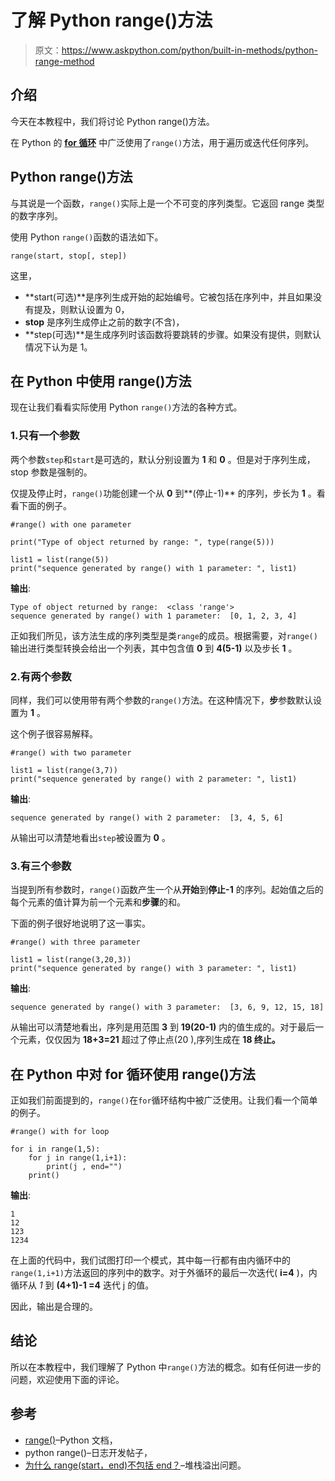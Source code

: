 # 了解 Python range()方法

> 原文：<https://www.askpython.com/python/built-in-methods/python-range-method>

## 介绍

今天在本教程中，我们将讨论 Python range()方法。

在 Python 的 **[for 循环](https://www.askpython.com/python/python-for-loop)** 中广泛使用了`range()`方法，用于遍历或迭代任何序列。

## Python range()方法

与其说是一个函数，`range()`实际上是一个不可变的序列类型。它返回 range 类型的数字序列。

使用 Python `range()`函数的语法如下。

```
range(start, stop[, step])

```

这里，

*   **start(可选)**是序列生成开始的起始编号。它被包括在序列中，并且如果没有提及，则默认设置为 0，
*   **stop** 是序列生成停止之前的数字(不含)，
*   **step(可选)**是生成序列时该函数将要跳转的步骤。如果没有提供，则默认情况下认为是 1。

## 在 Python 中使用 range()方法

现在让我们看看实际使用 Python `range()`方法的各种方式。

### 1.只有一个参数

两个参数`step`和`start`是可选的，默认分别设置为 **1** 和 **0** 。但是对于序列生成，stop 参数是强制的。

仅提及停止时，`range()`功能创建一个从 **0** 到**(停止-1)** 的序列，步长为 **1** 。看看下面的例子。

```
#range() with one parameter

print("Type of object returned by range: ", type(range(5)))

list1 = list(range(5))
print("sequence generated by range() with 1 parameter: ", list1)

```

**输出**:

```
Type of object returned by range:  <class 'range'>
sequence generated by range() with 1 parameter:  [0, 1, 2, 3, 4]

```

正如我们所见，该方法生成的序列类型是类`range`的成员。根据需要，对`range()`输出进行类型转换会给出一个列表，其中包含值 **0** 到 **4(5-1)** 以及步长 **1** 。

### 2.有两个参数

同样，我们可以使用带有两个参数的`range()`方法。在这种情况下，**步**参数默认设置为 **1** 。

这个例子很容易解释。

```
#range() with two parameter

list1 = list(range(3,7))
print("sequence generated by range() with 2 parameter: ", list1)

```

**输出**:

```
sequence generated by range() with 2 parameter:  [3, 4, 5, 6]

```

从输出可以清楚地看出`step`被设置为 **0** 。

### 3.有三个参数

当提到所有参数时，`range()`函数产生一个从**开始**到**停止-1** 的序列。起始值之后的每个元素的值计算为前一个元素和**步骤**的和。

下面的例子很好地说明了这一事实。

```
#range() with three parameter

list1 = list(range(3,20,3))
print("sequence generated by range() with 3 parameter: ", list1)

```

**输出**:

```
sequence generated by range() with 3 parameter:  [3, 6, 9, 12, 15, 18]

```

从输出可以清楚地看出，序列是用范围 **3** 到 **19(20-1)** 内的值生成的。对于最后一个元素，仅仅因为 **18+3=21** 超过了停止点(20 ),序列生成在 **18 终止。**

## 在 Python 中对 for 循环使用 range()方法

正如我们前面提到的，`range()`在`for`循环结构中被广泛使用。让我们看一个简单的例子。

```
#range() with for loop

for i in range(1,5):
    for j in range(1,i+1):
        print(j , end="")
    print()

```

**输出**:

```
1
12
123
1234

```

在上面的代码中，我们试图打印一个模式，其中每一行都有由内循环中的`range(1,i+1)`方法返回的序列中的数字。对于外循环的最后一次迭代( **i=4** )，内循环从 *1* 到 **(4+1)-1 =4** 迭代 j 的值。

因此，输出是合理的。

## 结论

所以在本教程中，我们理解了 Python 中`range()`方法的概念。如有任何进一步的问题，欢迎使用下面的评论。

## 参考

*   [range()](https://docs.python.org/3/library/functions.html#func-range)–Python 文档，
*   python range()–日志开发帖子，
*   [为什么 range(start，end)不包括 end？](https://stackoverflow.com/questions/4504662/why-does-rangestart-end-not-include-end)–堆栈溢出问题。